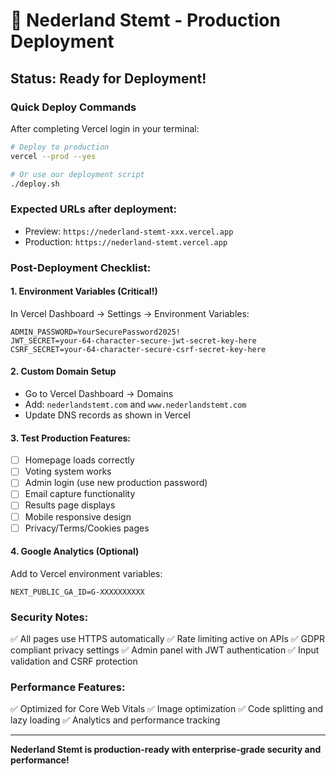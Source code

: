 # 🚀 Nederland Stemt - Production Deployment

## Status: Ready for Deployment!

### Quick Deploy Commands

After completing Vercel login in your terminal:

```bash
# Deploy to production
vercel --prod --yes

# Or use our deployment script
./deploy.sh
```

### Expected URLs after deployment:
- Preview: `https://nederland-stemt-xxx.vercel.app`
- Production: `https://nederland-stemt.vercel.app`

### Post-Deployment Checklist:

#### 1. Environment Variables (Critical!)
In Vercel Dashboard → Settings → Environment Variables:
```
ADMIN_PASSWORD=YourSecurePassword2025!
JWT_SECRET=your-64-character-secure-jwt-secret-key-here
CSRF_SECRET=your-64-character-secure-csrf-secret-key-here
```

#### 2. Custom Domain Setup
- Go to Vercel Dashboard → Domains
- Add: `nederlandstemt.com` and `www.nederlandstemt.com`
- Update DNS records as shown in Vercel

#### 3. Test Production Features:
- [ ] Homepage loads correctly
- [ ] Voting system works
- [ ] Admin login (use new production password)
- [ ] Email capture functionality
- [ ] Results page displays
- [ ] Mobile responsive design
- [ ] Privacy/Terms/Cookies pages

#### 4. Google Analytics (Optional)
Add to Vercel environment variables:
```
NEXT_PUBLIC_GA_ID=G-XXXXXXXXXX
```

### Security Notes:
✅ All pages use HTTPS automatically
✅ Rate limiting active on APIs
✅ GDPR compliant privacy settings
✅ Admin panel with JWT authentication
✅ Input validation and CSRF protection

### Performance Features:
✅ Optimized for Core Web Vitals
✅ Image optimization
✅ Code splitting and lazy loading
✅ Analytics and performance tracking

---

**Nederland Stemt is production-ready with enterprise-grade security and performance!**